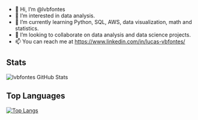 - 👋 Hi, I’m @lvbfontes
- 👀 I’m interested in data analysis.
- 🌱 I’m currently learning Python, SQL, AWS, data visualization, math and statistics.
- 💞️ I’m looking to collaborate on data analysis and data science projects.
- 📫 You can reach me at https://www.linkedin.com/in/lucas-vbfontes/

## Stats

![lvbfontes GitHub Stats](https://github-readme-stats.vercel.app/api?username=lvbfontes&theme=transparent&show_icons=true)

<!---
lvbfontes/lvbfontes is a ✨ special ✨ repository because its `README.md` (this file) appears on your GitHub profile.
You can click the Preview link to take a look at your changes.
--->

## Top Languages

[![Top Langs](https://github-readme-stats.vercel.app/api/top-langs/?username=lvbfontes&layout=compact)](https://github.com/anuraghazra/github-readme-stats)
